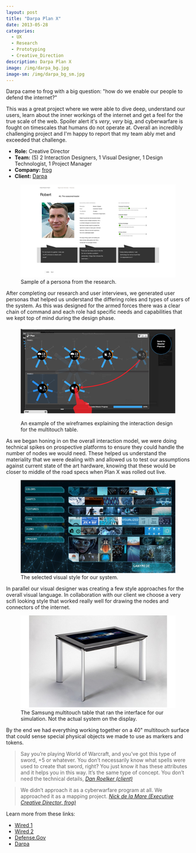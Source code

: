 ```yaml
---
layout: post
title: "Darpa Plan X"
date: 2013-05-28
categories:
  - UX
  - Research
  - Prototyping
  - Creative_Direction
description: Darpa Plan X
image: /img/darpa_bg.jpg
image-sm: /img/darpa_bg_sm.jpg
---
```

Darpa came to frog with a big question: "how do we enable our people to defend the internet?" 

This was a great project where we were able to dive deep, understand our users, learn about the inner workings of the internet and get a feel for the true scale of the web. Spoiler alert it's *very*, *very* big, and cyberwarfare is fought on timescales that humans do not operate at. Overall an incredibly challenging project and I'm happy to report that my team ably met and exceeded that challenge. 

+ **Role:** Creative Director
+ **Team:** (5) 2 Interaction Designers, 1 Visual Designer, 1 Design Technologist, 1 Project Manager
+ **Company:** [frog](https://www.frogdesign.com)
+ **Client:** [Darpa](http://www.darpa.mil)

<figure>
  <a href="/img/darpa_img1.jpg" title="">
    <img src="/img/darpa_img1.jpg" alt="Placeholder"/>
  </a>
  <figcaption>Sample of a persona from the research.</figcaption>
</figure>

After completing our research and user interviews, we generated user personas that helped us understand the differing roles and types of users of the system. As this was designed for the armed forces there was a clear chain of command and each role had specific needs and capabilities that we kept top of mind during the design phase.  

<figure>
  <a href="/img/darpa_img2.jpg" title="">
    <img src="/img/darpa_img2.jpg" alt="Placeholder"/>
  </a>
  <figcaption>An example of the wireframes explaining the interaction design for the multitouch table. </figcaption>
</figure>

As we began honing in on the overall interaction model, we were doing technical spikes on prospective platforms to ensure they could handle the number of nodes we would need. These helped us understand the materiality that we were dealing with and allowed us to test our assumptions against current state of the art hardware, knowing that these would be closer to middle of the road specs when Plan X was rolled out live.  

<figure>
  <a href="/img/darpa_img3.jpg" title="">
    <img src="/img/darpa_img3.jpg" alt="Placeholder"/>
  </a>
  <figcaption>The selected visual style for our system.</figcaption>
</figure>

In parallel our visual designer was creating a few style approaches for the overall visual language. In collaboration with our client we choose a very scifi looking style that worked really well for drawing the nodes and connectors of the internet. 

<figure>
  <a href="/img/darpa_img4.jpg" title="">
    <img src="/img/darpa_img4.jpg" alt="Placeholder"/>
  </a>
  <figcaption>The Samsung multitouch table that ran the interface for our simulation. Not the actual system on the display.</figcaption>
</figure>

By the end we had everything working together on a 40" multitouch surface that could sense special physical objects we made to use as markers and tokens. 

<blockquote>
  Say you’re playing World of Warcraft, and you’ve got this type of sword, +5 or whatever. You don’t necessarily know what spells were used to create that sword, right? You just know it has these attributes and it helps you in this way. It’s the same type of concept. You don’t need the technical details,
  <cite><a href="https://www.linkedin.com/in/daniel-roelker-1019224/">Dan Roelker (client)</a></cite>
</blockquote>

<blockquote>
  We didn’t approach it as a cyberwarfare program at all. We approached it as a mapping project.
  <cite><a href="http://bigtomorrow.com/#team">Nick de la Mare (Executive Creative Director, frog)</a></cite>
</blockquote>

Learn more from these links: 
* [Wired 1](https://www.wired.com/2013/05/pentagon-cyberwar-angry-birds/)
* [Wired 2](https://www.wired.com/2014/05/darpa-is-using-oculus-rift-to-prep-for-cyberwar/)
* [Defense.Gov](https://www.defense.gov/News/Article/Article/758219/darpas-plan-x-gives-military-operators-a-place-to-wage-cyber-warfare)
* [Darpa](http://www.darpa.mil/program/plan-x)